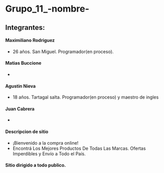 # Grupo_11_-nombre-
## Integrantes:
#### Maximiliano Rodriguez
- 26 años. San Miguel. Programador(en proceso).

#### Matias Buccione
- 
#### Agustin Nieva
- 18 años. Tartagal salta. Programador(en proceso) y maestro de ingles
#### Juan Cabrera
- 

#### Descripcion de sitio
- ¡Bienvenido a la compra online! 
- Encontrá Los Mejores Productos De Todas Las Marcas. Ofertas Imperdibles y Envío a Todo el País.

#### Sitio dirigido a todo publico.

